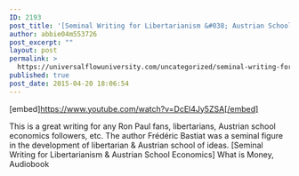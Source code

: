 ```yaml
---
ID: 2193
post_title: '[Seminal Writing for Libertarianism &#038; Austrian School Economics] What is Money (Frédéric Bastiat)'
author: abbie04m553726
post_excerpt: ""
layout: post
permalink: >
  https://universalflowuniversity.com/uncategorized/seminal-writing-for-libertarianism-austrian-school-economics-what-is-money-frederic-bastiat/
published: true
post_date: 2015-04-20 18:06:54
---
```

[embed]https://www.youtube.com/watch?v=DcEl4Jy5ZSA[/embed]<br>
<p>This is a great writing for any Ron Paul fans, libertarians, Austrian school economics followers, etc. The author Frédéric Bastiat was a seminal figure in the development of libertarian & Austrian school of ideas.
[Seminal Writing for Libertarianism & Austrian School Economics] What is Money, Audiobook</p>